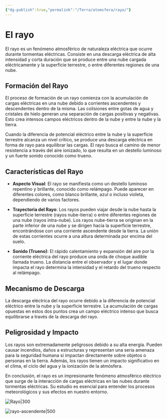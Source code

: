 ```yaml
---
{"dg-publish":true,"permalink":"/Terra/atomsfera/rayo/"}
---
```


# El rayo

El rayo es un fenómeno atmosférico de naturaleza eléctrica que ocurre durante tormentas eléctricas. Consiste en una descarga eléctrica de alta intensidad y corta duración que se produce entre una nube cargada eléctricamente y la superficie terrestre, o entre diferentes regiones de una nube.

## Formación del Rayo

El proceso de formación de un rayo comienza con la acumulación de cargas eléctricas en una nube debido a corrientes ascendentes y descendentes dentro de la misma. Las colisiones entre gotas de agua y cristales de hielo generan una separación de cargas positivas y negativas. Esto crea intensos campos eléctricos dentro de la nube y entre la nube y la tierra.

Cuando la diferencia de potencial eléctrico entre la nube y la superficie terrestre alcanza un nivel crítico, se produce una descarga eléctrica en forma de rayo para equilibrar las cargas. El rayo busca el camino de menor resistencia a través del aire ionizado, lo que resulta en un destello luminoso y un fuerte sonido conocido como trueno.

## Características del Rayo

- **Aspecto Visual**: El rayo se manifiesta como un destello luminoso repentino y brillante, conocido como relámpago. Puede aparecer en diferentes colores, como blanco brillante, azul o incluso violeta, dependiendo de varios factores.

- **Trayectoria del Rayo**: Los rayos pueden viajar desde la nube hasta la superficie terrestre (rayos nube-tierra) o entre diferentes regiones de una nube (rayos intra-nube). Los rayos nube-tierra se originan en la parte inferior de una nube y se dirigen hacia la superficie terrestre, encontrándose con una corriente ascendente desde la tierra. La unión de estas corrientes ocurre a una altura determinada por encima del suelo.

- **Sonido (Trueno)**: El rápido calentamiento y expansión del aire por la corriente eléctrica del rayo produce una onda de choque audible llamada trueno. La distancia entre el observador y el lugar donde impacta el rayo determina la intensidad y el retardo del trueno respecto al relámpago.

## Mecanismo de Descarga

La descarga eléctrica del rayo ocurre debido a la diferencia de potencial eléctrico entre la nube y la superficie terrestre. La acumulación de cargas opuestas en estos dos puntos crea un campo eléctrico intenso que busca equilibrarse a través de la descarga del rayo.

## Peligrosidad y Impacto

Los rayos son extremadamente peligrosos debido a su alta energía. Pueden causar incendios, daños a estructuras y representan una seria amenaza para la seguridad humana si impactan directamente sobre objetos o personas en la tierra. Además, los rayos tienen un impacto significativo en el clima, el ciclo del agua y la ionización de la atmósfera.

En conclusión, el rayo es un impresionante fenómeno atmosférico eléctrico que surge de la interacción de cargas eléctricas en las nubes durante tormentas eléctricas. Su estudio es esencial para entender los procesos meteorológicos y sus efectos en nuestro entorno.

![Rayo|300](https://i.imgur.com/bwrwEG5.jpg)

![rayo-ascendente|500](https://i.imgur.com/hePw6ig.png)
